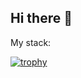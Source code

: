 ## Hi there 👋
My stack:
<link rel="stylesheet" type='text/css' href="https://cdn.jsdelivr.net/gh/devicons/devicon@latest/devicon.min.css" />
<link rel="stylesheet" type='text/css' href="https://cdn.jsdelivr.net/gh/devicons/devicon@latest/devicon.min.css" />
<link rel="stylesheet" type='text/css' href="https://cdn.jsdelivr.net/gh/devicons/devicon@latest/devicon.min.css" />
                    

[![trophy](https://github-profile-trophy.vercel.app/?username=mulgerehircum&theme=darkhub)](https://github.com/ryo-ma/github-profile-trophy)

<!--
**mulgerehircum/mulgerehircum** is a ✨ _special_ ✨ repository because its `README.md` (this file) appears on your GitHub profile.

Here are some ideas to get you started:

- 🔭 I’m currently working on ...
- 🌱 I’m currently learning ...
- 👯 I’m looking to collaborate on ...
- 🤔 I’m looking for help with ...
- 💬 Ask me about ...
- 📫 How to reach me: ...
- 😄 Pronouns: ...
- ⚡ Fun fact: ...
-->
